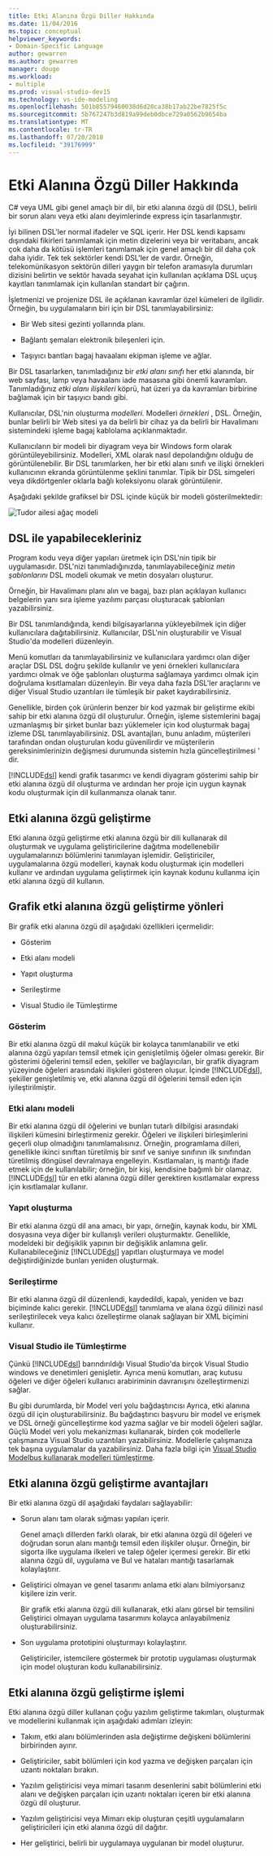 ```yaml
---
title: Etki Alanına Özgü Diller Hakkında
ms.date: 11/04/2016
ms.topic: conceptual
helpviewer_keywords:
- Domain-Specific Language
author: gewarren
ms.author: gewarren
manager: douge
ms.workload:
- multiple
ms.prod: visual-studio-dev15
ms.technology: vs-ide-modeling
ms.openlocfilehash: 501b85579460038d6d20ca38b17ab22be7825f5c
ms.sourcegitcommit: 5b767247b3d819a99deb0dbce729a0562b9654ba
ms.translationtype: MT
ms.contentlocale: tr-TR
ms.lasthandoff: 07/20/2018
ms.locfileid: "39176999"
---
```

# <a name="about-domain-specific-languages"></a>Etki Alanına Özgü Diller Hakkında

C# veya UML gibi genel amaçlı bir dil, bir etki alanına özgü dil (DSL), belirli bir sorun alanı veya etki alanı deyimlerinde express için tasarlanmıştır.

İyi bilinen DSL'ler normal ifadeler ve SQL içerir. Her DSL kendi kapsamı dışındaki fikirleri tanımlamak için metin dizelerini veya bir veritabanı, ancak çok daha da kötüsü işlemleri tanımlamak için genel amaçlı bir dil daha çok daha iyidir. Tek tek sektörler kendi DSL'ler de vardır. Örneğin, telekomünikasyon sektörün dilleri yaygın bir telefon aramasıyla durumları dizisini belirtin ve sektör havada seyahat için kullanılan açıklama DSL uçuş kayıtları tanımlamak için kullanılan standart bir çağırın.

İşletmenizi ve projenize DSL ile açıklanan kavramlar özel kümeleri de ilgilidir. Örneğin, bu uygulamaların biri için bir DSL tanımlayabilirsiniz:

-   Bir Web sitesi gezinti yollarında planı.

-   Bağlantı şemaları elektronik bileşenleri için.

-   Taşıyıcı bantları bagaj havaalanı ekipman işleme ve ağlar.

Bir DSL tasarlarken, tanımladığınız bir *etki alanı sınıfı* her etki alanında, bir web sayfası, lamp veya havaalanı iade masasına gibi önemli kavramları. Tanımladığınız *etki alanı ilişkileri* köprü, hat üzeri ya da kavramları birbirine bağlamak için bir taşıyıcı bandı gibi.

Kullanıcılar, DSL'nin oluşturma *modelleri.* Modelleri *örnekleri* , DSL. Örneğin, bunlar belirli bir Web sitesi ya da belirli bir cihaz ya da belirli bir Havalimanı sistemindeki işleme bagaj kablolama açıklanmaktadır.

Kullanıcıların bir modeli bir diyagram veya bir Windows form olarak görüntüleyebilirsiniz. Modelleri, XML olarak nasıl depolandığını olduğu de görüntülenebilir. Bir DSL tanımlarken, her bir etki alanı sınıfı ve ilişki örnekleri kullanıcının ekranda görüntülenme şeklini tanımlar. Tipik bir DSL simgeleri veya dikdörtgenler oklarla bağlı koleksiyonu olarak görüntülenir.

Aşağıdaki şekilde grafiksel bir DSL içinde küçük bir modeli gösterilmektedir:

![Tudor ailesi ağaç modeli](../modeling/media/tudor_familytreemodel.png)

## <a name="what-you-can-do-with-dsls"></a>DSL ile yapabilecekleriniz

Program kodu veya diğer yapıları üretmek için DSL'nin tipik bir uygulamasıdır. DSL'nizi tanımladığınızda, tanımlayabileceğiniz *metin şablonlarını* DSL modeli okumak ve metin dosyaları oluşturur.

Örneğin, bir Havalimanı planı alın ve bagaj, bazı plan açıklayan kullanıcı belgelerin yanı sıra işleme yazılımı parçası oluşturacak şablonları yazabilirsiniz.

Bir DSL tanımlandığında, kendi bilgisayarlarına yükleyebilmek için diğer kullanıcılara dağıtabilirsiniz. Kullanıcılar, DSL'nin oluşturabilir ve Visual Studio'da modelleri düzenleyin.

Menü komutları da tanımlayabilirsiniz ve kullanıcılara yardımcı olan diğer araçlar DSL DSL doğru şekilde kullanılır ve yeni örnekleri kullanıcılara yardımcı olmak ve öğe şablonları oluşturma sağlamaya yardımcı olmak için doğrulama kısıtlamaları düzenleyin. Bir veya daha fazla DSL'ler araçlarını ve diğer Visual Studio uzantıları ile tümleşik bir paket kaydırabilirsiniz.

Genellikle, birden çok ürünlerin benzer bir kod yazmak bir geliştirme ekibi sahip bir etki alanına özgü dil oluşturulur. Örneğin, işleme sistemlerini bagaj uzmanlaşmış bir şirket bunlar bazı yüklemeler için kod oluşturmak bagaj izleme DSL tanımlayabilirsiniz. DSL avantajları, bunu anladım, müşterileri tarafından ondan oluşturulan kodu güvenilirdir ve müşterilerin gereksinimlerinizin değişmesi durumunda sistemin hızla güncelleştirilmesi ' dir.

[!INCLUDE[dsl](../modeling/includes/dsl_md.md)] kendi grafik tasarımcı ve kendi diyagram gösterimi sahip bir etki alanına özgü dil oluşturma ve ardından her proje için uygun kaynak kodu oluşturmak için dil kullanmanıza olanak tanır.

## <a name="domain-specific-development"></a>Etki alanına özgü geliştirme

Etki alanına özgü geliştirme etki alanına özgü bir dili kullanarak dil oluşturmak ve uygulama geliştiricilerine dağıtma modellenebilir uygulamalarınızı bölümlerini tanımlayan işlemidir. Geliştiriciler, uygulamalarına özgü modelleri, kaynak kodu oluşturmak için modelleri kullanır ve ardından uygulama geliştirmek için kaynak kodunu kullanma için etki alanına özgü dil kullanın.

## <a name="aspects-of-graphical-domain-specific-development"></a>Grafik etki alanına özgü geliştirme yönleri

Bir grafik etki alanına özgü dil aşağıdaki özellikleri içermelidir:

- Gösterim

- Etki alanı modeli

- Yapıt oluşturma

- Serileştirme

- Visual Studio ile Tümleştirme

### <a name="notation"></a>Gösterim

Bir etki alanına özgü dil makul küçük bir kolayca tanımlanabilir ve etki alanına özgü yapıları temsil etmek için genişletilmiş öğeler olması gerekir. Bir gösterimi öğelerini temsil eden, şekiller ve bağlayıcıları, bir grafik diyagram yüzeyinde öğeleri arasındaki ilişkileri gösteren oluşur. İçinde [!INCLUDE[dsl](../modeling/includes/dsl_md.md)], şekiller genişletilmiş ve, etki alanına özgü dil öğelerini temsil eden için iyileştirilmiştir.

### <a name="domain-model"></a>Etki alanı modeli

Bir etki alanına özgü dil öğelerini ve bunları tutarlı dilbilgisi arasındaki ilişkileri kümesini birleştirmeniz gerekir. Öğeleri ve ilişkileri birleşimlerini geçerli olup olmadığını tanımlamalısınız. Örneğin, programlama dilleri, genellikle ikinci sınıftan türetilmiş bir sınıf ve saniye sınıfının ilk sınıfından türetilmiş döngüsel devralmaya engelleyin. Kısıtlamaları, iş mantığı ifade etmek için de kullanılabilir; örneğin, bir kişi, kendisine bağımlı bir olamaz. [!INCLUDE[dsl](../modeling/includes/dsl_md.md)] tür en etki alanına özgü diller gerektiren kısıtlamalar express için kısıtlamalar kullanır.

### <a name="artifact-generation"></a>Yapıt oluşturma

Bir etki alanına özgü dil ana amacı, bir yapı, örneğin, kaynak kodu, bir XML dosyasına veya diğer bir kullanışlı verileri oluşturmaktır. Genellikle, modeldeki bir değişiklik yapının bir değişiklik anlamına gelir. Kullanabileceğiniz [!INCLUDE[dsl](../modeling/includes/dsl_md.md)] yapıtları oluşturmaya ve model değiştirdiğinizde bunları yeniden oluşturmak.

### <a name="serialization"></a>Serileştirme

Bir etki alanına özgü dil düzenlendi, kaydedildi, kapalı, yeniden ve bazı biçiminde kalıcı gerekir. [!INCLUDE[dsl](../modeling/includes/dsl_md.md)] tanımlama ve alana özgü dilinizi nasıl serileştirilecek veya kalıcı özelleştirme olanak sağlayan bir XML biçimini kullanır.

### <a name="integration-with-visual-studio"></a>Visual Studio ile Tümleştirme

Çünkü [!INCLUDE[dsl](../modeling/includes/dsl_md.md)] barındırıldığı Visual Studio'da birçok Visual Studio windows ve denetimleri genişletir. Ayrıca menü komutları, araç kutusu öğeleri ve diğer öğeleri kullanıcı arabiriminin davranışını özelleştirmenizi sağlar.

Bu gibi durumlarda, bir Model veri yolu bağdaştırıcısı Ayrıca, etki alanına özgü dil için oluşturabilirsiniz. Bu bağdaştırıcı başvuru bir model ve erişmek ve DSL örneği güncelleştirme kod yazma sağlar ve bir modeli öğeleri sağlar. Güçlü Model veri yolu mekanizması kullanarak, birden çok modellerle çalışmanıza Visual Studio uzantıları yazabilirsiniz. Modellerle çalışmanıza tek başına uygulamalar da yazabilirsiniz. Daha fazla bilgi için [Visual Studio Modelbus kullanarak modelleri tümleştirme](../modeling/integrating-models-by-using-visual-studio-modelbus.md).

## <a name="benefits-of-domain-specific-development"></a>Etki alanına özgü geliştirme avantajları

Bir etki alanına özgü dil aşağıdaki faydaları sağlayabilir:

- Sorun alanı tam olarak sığması yapıları içerir.

     Genel amaçlı dillerden farklı olarak, bir etki alanına özgü dil öğeleri ve doğrudan sorun alanı mantığı temsil eden ilişkiler oluşur. Örneğin, bir sigorta ilke uygulama ilkeleri ve talep öğeler içermesi gerekir. Bir etki alanına özgü dil, uygulama ve Bul ve hataları mantığı tasarlamak kolaylaştırır.

- Geliştirici olmayan ve genel tasarımı anlama etki alanı bilmiyorsanız kişilere izin verir.

     Bir grafik etki alanına özgü dili kullanarak, etki alanı görsel bir temsilini Geliştirici olmayan uygulama tasarımını kolayca anlayabilmeniz oluşturabilirsiniz.

- Son uygulama prototipini oluşturmayı kolaylaştırır.

     Geliştiriciler, istemcilere göstermek bir prototip uygulaması oluşturmak için model oluşturan kodu kullanabilirsiniz.

## <a name="the-process-of-domain-specific-development"></a>Etki alanına özgü geliştirme işlemi

Etki alanına özgü diller kullanan çoğu yazılım geliştirme takımları, oluşturmak ve modellerini kullanmak için aşağıdaki adımları izleyin:

-   Takım, etki alanı bölümlerinden asla değiştirme değişkeni bölümlerini birbirinden ayırır.

-   Geliştiriciler, sabit bölümleri için kod yazma ve değişken parçaları için uzantı noktaları bırakın.

-   Yazılım geliştiricisi veya mimari tasarım desenlerini sabit bölümlerini etki alanı ve değişken parçaları için uzantı noktaları içeren bir etki alanına özgü dil oluşturur.

-   Yazılım geliştiricisi veya Mimarı ekip oluşturan çeşitli uygulamaların geliştiricileri için etki alanına özgü dil dağıtır.

-   Her geliştirici, belirli bir uygulamaya uygulanan bir model oluşturur.